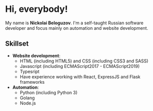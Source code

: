 # Hi, everybody!

My name is **Nickolai Beloguzov**. I'm a self-taught Russian software developer and focus mainly on automation and website development.

## Skillset
- **Website development**:
    - HTML (including HTML5) and CSS (including CSS3 and SASS)
    - Javascript (including ECMAScript2017 - ECMAScript2019)
    - Typesript
    - Have experience working with React, ExpressJS and Flask frameworks
- **Automation**:
    - Python (including Python 3)
    - Golang
    - Node.js

<!---
NickolaiBeloguzov/NickolaiBeloguzov is a ✨ special ✨ repository because its `README.md` (this file) appears on your GitHub profile.
You can click the Preview link to take a look at your changes.
--->
